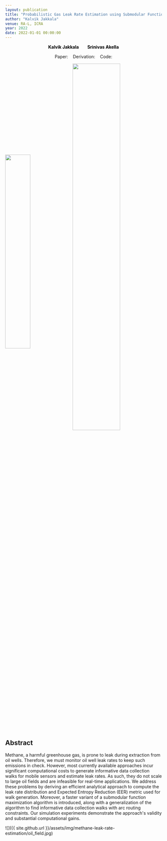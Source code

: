 ```yaml
---
layout: publication
title: "Probabilistic Gas Leak Rate Estimation using Submodular Function Maximization with Routing Constraints"
author: "Kalvik Jakkala"
venue: RA-L, ICRA
year: 2022
date: 2022-01-01 00:00:00
---
```


<p>
<center>
  <a href="https://webpages.uncc.edu/kjakkala"
   style="text-decoration: none"><b style="color:Black">Kalvik Jakkala</b></a>
   &nbsp;&nbsp;
  &nbsp;&nbsp;
  <a href="https://webpages.uncc.edu/sakella/"
   style="text-decoration: none"><b style="color:Black">Srinivas Akella</b></a>
</center>
</p>

<center>
Paper: <a href="https://ieeexplore.ieee.org/document/9706242"><span style="color: #4285F4;"><i class="fa fa-file-text"></i></span></a>
&nbsp;&nbsp;
Derivation: <a href="https://nbviewer.org/github/UNCCharlotte-CS-Robotics/Gas-Leak-Estimation/blob/main/Supplemental.pdf"><span style="color: #4285F4;"><i class="fa fa-file-text"></i></span></a>
&nbsp;&nbsp;
Code: <a href="https://github.com/UNCCharlotte-CS-Robotics/Gas-Leak-Estimation"><span style="color: #4285F4;"><i class="fa fa-github"></i></span></a>
</center>

<p float="left">
  <img src="{{ site.github.url }}/assets/img/methane-leak-rate-estimation/ieee_ras_logo.png" width="40%" style="vertical-align:middle"/>
  &nbsp;&nbsp;
  <img src="{{ site.github.url }}/assets/img/wastewater/ieee_icra_logo.png" width="55%" style="vertical-align:middle"/>
</p>

## Abstract
Methane, a harmful greenhouse gas, is prone to leak during extraction from oil wells. Therefore, we must monitor oil well leak rates to keep such emissions in check. However, most currently available approaches incur significant computational costs to generate informative data collection walks for mobile sensors and estimate leak rates. As such, they do not scale to large oil fields and are infeasible for real-time applications. We address these problems by deriving an efficient analytical approach to compute the leak rate distribution and Expected Entropy Reduction (EER) metric used for walk generation. Moreover, a faster variant of a submodular function maximization algorithm is introduced, along with a generalization of the algorithm to find informative data collection walks with arc routing constraints. Our simulation experiments demonstrate the approach's validity and substantial computational gains.

![]({{ site.github.url }}/assets/img/methane-leak-rate-estimation/oil_field.jpg)

